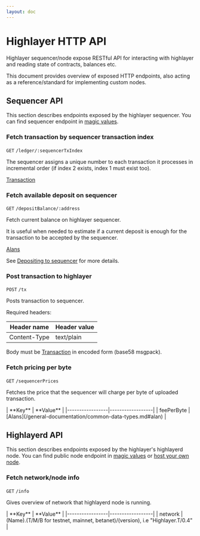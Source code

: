 ```yaml
---
layout: doc
---
```

# Highlayer HTTP API
Highlayer sequencer/node expose RESTful API for interacting with highlayer and reading state of contracts, balances etc.

This document provides overview of exposed HTTP endpoints, also acting as a reference/standard for implementing custom nodes. 

## Sequencer API

This section describes endpoints exposed by the highlayer sequencer. You can find sequencer endpoint in [magic values](/general-documentation/magic-values).


### Fetch transaction by sequencer transaction index

`GET` `/ledger/:sequencerTxIndex`

The sequencer assigns a unique number to each transaction it processes in incremental order (if index 2 exists, index 1 must exist too).

<Badge type="info" text="Returns" /> [Transaction](/general-documentation/common-data-types.md#transaction)


### Fetch available deposit on sequencer

`GET` `/depositBalance/:address`

Fetch current balance on highlayer sequencer. 

It is useful when needed to estimate if a current deposit is enough for the transaction to be accepted by the sequencer.

<Badge type="info" text="Returns" />  [Alans](/general-documentation/common-data-types#alan)

See [Depositing to sequencer](/general-documentation/depositing-to-sequencer.md) for more details.


### Post transaction to highlayer

`POST` `/tx`

Posts transaction to sequencer.

Required headers: 

| **Header name** | **Header value** |
|-----------------|------------------|
| Content-Type    | text/plain       |

Body must be [Transaction](/general-documentation/common-data-types#transaction) in encoded form (base58 msgpack).

### Fetch pricing per byte

`GET` `/sequencerPrices`

Fetches the price that the sequencer will charge per byte of uploaded transaction.

<Badge type="info" text="Returns" /> 
| **Key**         | **Value**        |
|-----------------|------------------|
|  feePerByte     |    [Alans](/general-documentation/common-data-types.md#alan) |


## Highlayerd API

This section describes endpoints exposed by the highlayer's highlayerd node. You can find public node endpoint in [magic values](/general-documentation/magic-values) or [host your own node](/Node-management/installation.md).

### Fetch network/node info

`GET` `/info`

Gives overview of network that highlayerd node is running.

<Badge type="info" text="Returns" /> 
| **Key**         | **Value**        |
|-----------------|------------------|
|  network        |   (Name).(T/M/B for testnet, mainnet, betanet)/(version), i.e "Highlayer.T/0.4" |